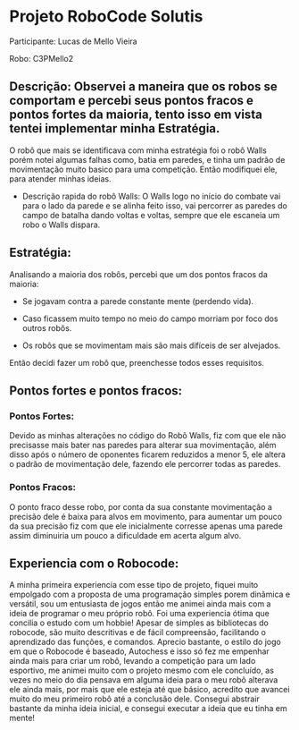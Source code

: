 # Projeto RoboCode Solutis 

Participante: Lucas de Mello Vieira 

Robo: C3PMello2

 

## Descrição: Observei a maneira que os robos se comportam e percebi seus pontos fracos e pontos fortes da maioria, tento isso em vista tentei implementar minha Estratégia. 

O robô que mais se identificava com minha estratégia foi o robô Walls porém notei algumas falhas como, batia em paredes, e tinha um padrão de movimentação muito basico para uma competição. Então modifiquei ele, para atender minhas ideias.

- Descrição rapida do robô Walls: O Walls logo no início do combate vai para o lado da parede e se alinha feito isso, vai percorrer as paredes do campo de batalha dando voltas e voltas, sempre que ele escaneia um robo o Walls dispara. 

 
 

## Estratégia: 

Analisando a maioria dos robôs, percebi que um dos pontos fracos da maioria: 

- Se jogavam contra a parede constante mente (perdendo vida). 

- Caso ficassem muito tempo no meio do campo morriam por foco dos outros robôs. 

- Os robôs que se movimentam mais são mais difíceis de ser alvejados. 

Então decidi fazer um robô que, preenchesse todos esses requisitos.  

 
 
 

## Pontos fortes e pontos fracos: 

### Pontos Fortes: 

Devido as minhas alterações no código do Robô Walls, fiz com que ele não precisasse mais bater nas paredes para alterar sua movimentação, além disso após o número de oponentes ficarem reduzidos a menor 5, ele altera o padrão de movimentação dele, fazendo ele percorrer todas as paredes. 

### Pontos Fracos: 

O ponto fraco desse robo, por conta da sua constante movimentação a precisão dele é baixa para alvos em movimento, para aumentar um pouco da sua precisão fiz com que ele inicialmente corresse apenas uma parede assim diminuiria um pouco a dificuldade em acerta algum alvo. 

 
 

## Experiencia com o Robocode: 

A minha primeira experiencia com esse tipo de projeto, fiquei muito empolgado com a proposta de uma programação simples porem dinâmica e versátil, sou um entusiasta de jogos então me animei ainda mais com a ideia de programar o meu próprio robô. Foi uma experiencia ótima que concilia o estudo com um hobbie! Apesar de simples as bibliotecas do robocode, são muito descritivas e de fácil compreensão, facilitando o aprendizado das funções, e comandos. Aprecio bastante, o estilo do jogo em que o Robocode é baseado, Autochess e isso só fez me empenhar ainda mais para criar um robô, levando a competição para um lado esportivo, me animei muito com o projeto mesmo com ele concluído, as vezes no meio do dia pensava em alguma ideia para o meu robô alterava ele ainda mais, por mais que ele esteja até que básico, acredito que avancei muito do meu primeiro robô até a conclusão dele. Consegui abstrair bastante da minha ideia inicial, e consegui executar a ideia que eu tinha em mente! 
